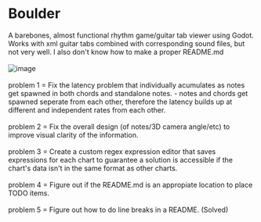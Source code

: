 # Boulder
A barebones, almost functional rhythm game/guitar tab viewer using Godot. Works with xml guitar tabs combined with corresponding sound files, but not very well. 
I also don't know how to make a proper README.md
<br /><br />
![image](https://user-images.githubusercontent.com/111002047/184797752-6f804d30-378d-4e33-add2-a7fdbc5f6a27.png)
<br /><br />
problem 1 = Fix the latency problem that individually acumulates as notes get spawned in both chords and standalone notes.
              - notes and chords get spawned seperate from each other, therefore the latency builds up at different and independent rates from each other.
<br /><br />
problem 2 = Fix the overall design (of notes/3D camera angle/etc) to improve visual clarity of the information.
<br /><br />
problem 3 = Create a custom regex expression editor that saves expressions for each chart to guarantee a solution is accessible if the chart's data isn't in the             same format as other charts.
<br /><br />
problem 4 = Figure out if the README.md is an appropiate location to place TODO items.
<br /><br />
problem 5 = Figure out how to do line breaks in a README. (Solved)
